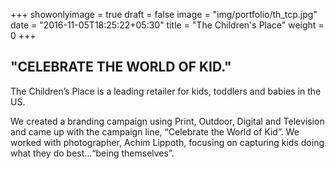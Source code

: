 +++
showonlyimage = true
draft = false
image = "img/portfolio/th_tcp.jpg"
date = "2016-11-05T18:25:22+05:30"
title = "The Children's Place"
weight = 0
+++

## "CELEBRATE THE WORLD OF KID."

The Children’s Place is a leading retailer for kids, toddlers and babies in the US. 

We created a branding campaign using Print, Outdoor, Digital and Television and came up with the campaign line, “Celebrate the World of Kid”. We worked with photographer, Achim Lippoth, focusing on capturing kids doing what they do best…“being themselves”. 